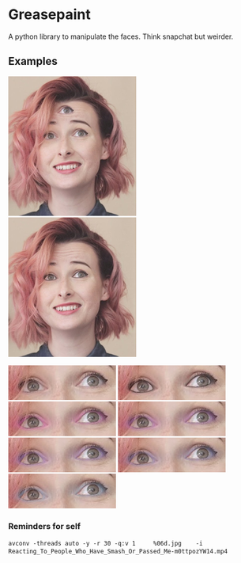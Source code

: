 # Greasepaint

A python library to manipulate the faces. Think snapchat but weirder.



## Examples

![ThirdEye](docs/images/tessa1_third_eye.png) ![ThirdEye](docs/images/tessa1_eyeliner.png)

![](docs/images/eyes0.jpg)
![](docs/images/eyes1.jpg)
![](docs/images/eyes2.jpg)
![](docs/images/eyes3.jpg)
![](docs/images/eyes4.jpg)
![](docs/images/eyes5.jpg)
![](docs/images/eyes6.jpg)



### Reminders for self

    avconv -threads auto -y -r 30 -q:v 1     %06d.jpg    -i Reacting_To_People_Who_Have_Smash_Or_Passed_Me-m0ttpozYW14.mp4